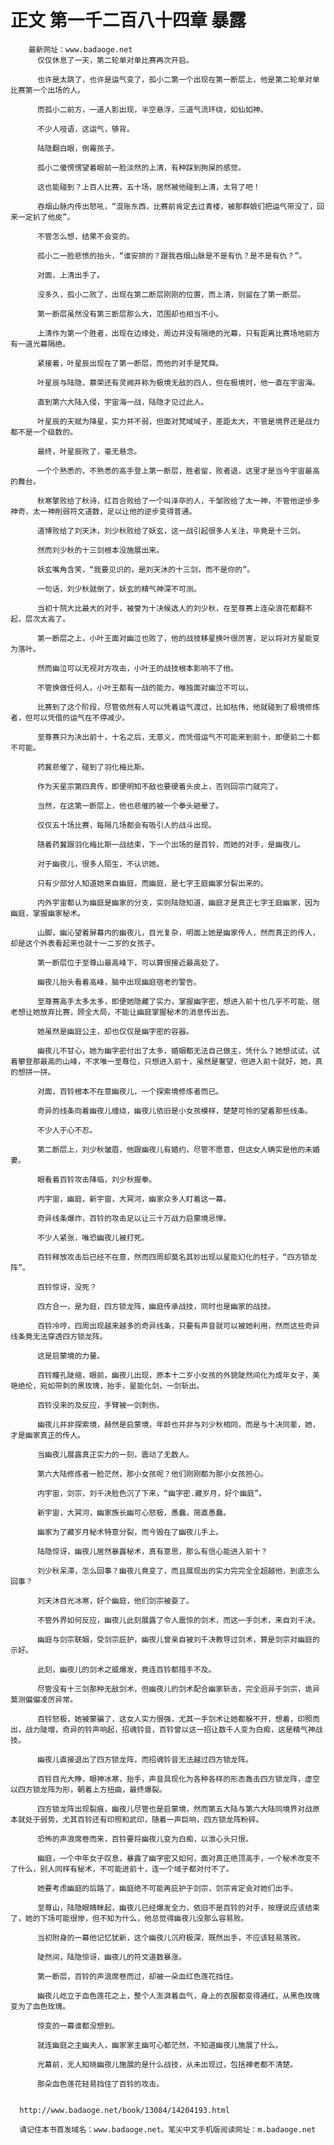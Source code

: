 # 正文 第一千二百八十四章 暴露
        最新网址：www.badaoge.net
          仅仅休息了一天，第二轮单对单比赛再次开启。
      
          也许是太跳了，也许是运气变了，孤小二第一个出现在第一断层上，他是第二轮单对单比赛第一个出场的人。
      
          而孤小二前方，一道人影出现，半空悬浮，三道气流环绕，如仙如神。
      
          不少人哑语，这运气，够背。
      
          陆隐翻白眼，倒霉孩子。
      
          孤小二傻愣愣望着眼前一脸淡然的上清，有种踩到狗屎的感觉。
      
          这也能碰到？上百人比赛，五十场，居然被他碰到上清，太背了吧！
      
          吞烟山脉内传出怒吼，“混账东西，比赛前肯定去过青楼，被那群娘们把运气带没了，回来一定扒了他皮”。
      
          不管怎么想，结果不会变的。
      
          孤小二一脸悲愤的抬头，“谁安排的？跟我吞烟山脉是不是有仇？是不是有仇？”。
      
          对面，上清出手了。
      
          没多久，孤小二败了，出现在第二断层刚刚的位置，而上清，则留在了第一断层。
      
          第一断层虽然没有第三断层那么大，范围却也相当不小。
      
          上清作为第一个胜者，出现在边缘处，周边并没有隔绝的光幕，只有距离比赛场地前方有一道光幕隔绝。
      
          紧接着，叶星辰出现在了第一断层，而他的对手是梵舜。
      
          叶星辰与陆隐，慕荣还有灵阙并称为极境无敌的四人，但在极境时，他一直在宇宙海。
      
          直到第六大陆入侵，宇宙海一战，陆隐才见过此人。
      
          叶星辰的天赋为降星，实力并不弱，但面对梵域域子，差距太大，不管是境界还是战力都不是一个级数的。
      
          最终，叶星辰败了，毫无悬念。
      
          一个个熟悉的，不熟悉的高手登上第一断层，胜者留，败者退，这里才是当今宇宙最高的舞台。
      
          秋寒擎败给了秋诗，红百合败给了一个叫泽卒的人，千邹败给了太一神，不管他逆步多神奇，太一神削弱符文道数，足以让他的逆步变得普通。
      
          道博败给了刘天沐，刘少秋败给了妖玄，这一战引起很多人关注，毕竟是十三剑。
      
          然而刘少秋的十三剑根本没施展出来。
      
          妖玄嘴角含笑，“我要见识的，是刘天沐的十三剑，而不是你的”。
      
          一句话，刘少秋就倒了，妖玄的精气神深不可测。
      
          当初十院大比最大的对手，被誉为十决候选人的刘少秋，在至尊赛上连朵浪花都翻不起，层次太高了。
      
          第一断层之上，小叶王面对幽泣也败了，他的战技移星换叶很厉害，足以将对方星能变为落叶。
      
          然而幽泣可以无视对方攻击，小叶王的战技根本影响不了他。
      
          不管换做任何人，小叶王都有一战的能力，唯独面对幽泣不可以。
      
          比赛到了这个阶段，尽管依然有人可以凭着运气渡过，比如枯伟，他就碰到了极境修炼者，但可以凭借的运气在不停减少。
      
          至尊赛只为决出前十，十名之后，无意义，而凭借运气不可能来到前十，即便前二十都不可能。
      
          药冀悲催了，碰到了羽化梅比斯。
      
          作为天星宗第四真传，即便明知不敌也要硬着头皮上，否则回宗门就完了。
      
          当然，在这第一断层上，他也悲催的被一个拳头砸晕了。
      
          仅仅五十场比赛，每隔几场都会有吸引人的战斗出现。
      
          随着药冀跟羽化梅比斯一战结束，下一个出场的是百铃，而她的对手，是幽夜儿。
      
          对于幽夜儿，很多人陌生，不认识她。
      
          只有少部分人知道她来自幽庭，而幽庭，是七字王庭幽家分裂出来的。
      
          内外宇宙都认为幽庭是幽家的分支，实则陆隐知道，幽庭才是真正七字王庭幽家，因为幽庭，掌握幽家秘术。
      
          山脚，幽沁望着屏幕内的幽夜儿，目光复杂，明面上她是幽家传人，然而真正的传人，却是这个外表看起来也就十一二岁的女孩子。
      
          第一断层位于至尊山最高峰下，可以算很接近最高处了。
      
          幽夜儿抬头看着高峰，脑中出现幽庭宿老的警告。
      
          至尊赛高手太多太多，即便她隐藏了实力，掌握幽字密，想进入前十也几乎不可能，宿老想让她放弃比赛，顾全大局，不能让幽庭掌握秘术的消息传出去。
      
          她虽然是幽庭公主，却也仅仅是幽字密的容器。
      
          幽夜儿不甘心，她为幽字密付出了太多，婚姻都无法自己做主，凭什么？她想试试，试着攀登那最高的山峰，不求唯一至尊位，只想进入前十，虽然是奢望，但进入前十就好，她，真的想拼一拼。
      
          对面，百铃根本不在意幽夜儿，一个探索境修炼者而已。
      
          奇异的线条向着幽夜儿缠绕，幽夜儿依旧是小女孩模样，楚楚可怜的望着那些线条。
      
          不少人于心不忍。
      
          第二断层上，刘少秋皱眉，他跟幽夜儿有婚约，尽管不愿意，但这女人确实是他的未婚妻。
      
          眼看着百铃攻击降临，刘少秋握拳。
      
          内宇宙，幽庭，新宇宙，大冥河，幽家众多人盯着这一幕。
      
          奇异线条爆炸，百铃的攻击足以让三十万战力启蒙境忌惮。
      
          不少人紧张，唯恐幽夜儿被打死。
      
          百铃释放攻击后已经不在意，然而四周却莫名其妙出现以星能幻化的柱子，“四方锁龙阵”。
      
          百铃惊讶，没死？
      
          四方合一，是为庭，四方锁龙阵，幽庭传承战技，同时也是幽家的战技。
      
          百铃冷哼，四周出现越来越多的奇异线条，只要有声音就可以被她利用，然而这些奇异线条竟无法穿透四方锁龙阵。
      
          这是启蒙境的力量。
      
          百铃瞳孔陡缩，眼前，幽夜儿出现，原本十二岁小女孩的外貌陡然间化为成年女子，美艳绝伦，宛如带刺的黑玫瑰，抬手，星能化剑，一剑斩出。
      
          百铃没来的及反应，手臂被一剑刺伤。
      
          幽夜儿并非探索境，赫然是启蒙境，年龄也并非与刘少秋相同，而是与十决同辈，她，才是幽家真正的传人。
      
          当幽夜儿展露真正实力的一刻，震动了无数人。
      
          第六大陆修炼者一脸茫然，那小女孩呢？他们刚刚都为那小女孩担心。
      
          内宇宙，剑宗，刘千决脸色沉了下来，“幽字密.藏岁月，好个幽庭”。
      
          新宇宙，大冥河，幽家族长幽可心怒极，愚蠢，简直愚蠢。
      
          幽家为了藏岁月秘术特意分裂，而今毁在了幽夜儿手上。
      
          陆隐惊讶，幽夜儿居然暴露秘术，真有意思，那么有信心能进入前十？
      
          刘少秋呆滞，怎么回事？幽夜儿竟变了，而且展现出的实力完完全全超越他，到底怎么回事？
      
          刘天沐目光冰寒，好个幽庭，他们剑宗被耍了。
      
          不管外界如何反应，幽夜儿此刻展露了令人震惊的剑术，而这一手剑术，来自刘千决。
      
          幽庭与剑宗联姻，受剑宗庇护，幽夜儿曾亲自被刘千决教导过剑术，算是剑宗对幽庭的示好。
      
          此刻，幽夜儿的剑术之威爆发，竟连百铃都措手不及。
      
          尽管没有十三剑那种无敌剑术，但幽夜儿的剑术配合幽家斩击，完全迥异于剑宗，诡异莫测偏偏凌厉异常。
      
          百铃怒极，她被蒙骗了，这女人实力很强，尤其一手剑术让她都躲不开，想着，印照而出，战力陡增，奇异的铃声响起，招魂铃音，百铃曾以这一招让数千人变为白痴，这是精气神战技。
      
          幽夜儿直接退出了四方锁龙阵，而招魂铃音无法越过四方锁龙阵。
      
          百铃目光大睁，眼神冰寒，抬手，声音具现化为各种各样的形态轰击四方锁龙阵，虚空以四方锁龙阵为形，朝着上方扭曲，最终爆裂。
      
          四方锁龙阵出现裂痕，幽夜儿尽管也是启蒙境，然而第五大陆与第六大陆同境界对战原本就处于弱势，尤其百铃还有印照和武印，随着一声巨响，四方锁龙阵粉碎。
      
          恐怖的声浪席卷而来，百铃要将幽夜儿变为白痴，以泄心头只恨。
      
          幽庭，一个中年女子叹息，暴露了幽字密又如何，面对真正绝顶高手，一个秘术改变不了什么，别人同样有秘术，不可能进前十，连一个域子都对付不了。
      
          她要考虑幽庭的后路了，幽庭绝不可能再庇护于剑宗，剑宗肯定会对她们出手。
      
          至尊山，陆隐眼睛眯起，幽夜儿已经爆发全力，依旧不是百铃的对手，按理说应该结束了，她的下场可能很惨，但不知为什么，他总觉得幽夜儿没那么容易败。
      
          当初附身的一幕他记忆犹新，这个幽夜儿沉府极深，既然出手，不应该轻易落败。
      
          陡然间，陆隐惊讶，幽夜儿的符文道数暴涨。
      
          第一断层，百铃的声浪席卷而过，却被一朵血红色莲花挡住。
      
          幽夜儿屹立于血色莲花之上，整个人澎湃着血气，身上的衣服都变得通红，从黑色玫瑰变为了血色玫瑰。
      
          惊变的一幕谁都没想到。
      
          就连幽庭之主幽夫人，幽家家主幽可心都茫然，不知道幽夜儿施展了什么。
      
          光幕前，无人知晓幽夜儿施展的是什么战技，从未出现过，包括禅老都不清楚。
      
          那朵血色莲花轻易挡住了百铃的攻击。
      
      
      http://www.badaoge.net/book/13084/14204193.html
      
      请记住本书首发域名：www.badaoge.net。笔尖中文手机版阅读网址：m.badaoge.net